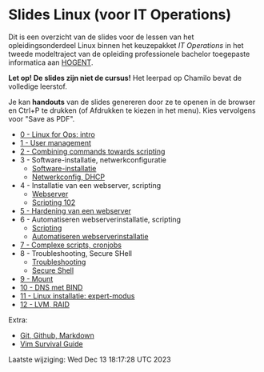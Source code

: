 # Slides Linux (voor IT Operations)

Dit is een overzicht van de slides voor de lessen van het opleidingsonderdeel Linux binnen het keuzepakket *IT Operations* in het tweede modeltraject van de opleiding professionele bachelor toegepaste informatica aan [HOGENT](https://www.hogent.be/).

**Let op! De slides zijn niet de cursus!** Het leerpad op Chamilo bevat de volledige leerstof.

Je kan **handouts** van de slides genereren door ze te openen in de browser en Ctrl+P te drukken (of Afdrukken te kiezen in het menu). Kies vervolgens voor "Save as PDF".

- [0 - Linux for Ops: intro](00-opslinux-intro.html)
- [1 - User management](01-user-mgmt.html)
- [2 - Combining commands towards scripting](02-towards-scripting.html)
- 3 - Software-installatie, netwerkconfiguratie
    - [Software-installatie](03-software-installatie.html)
    - [Netwerkconfig, DHCP](03-netwerkconfiguratie.html)
- 4 - Installatie van een webserver, scripting
    - [Webserver](04-installatie-webserver-el.html)
    - [Scripting 102](04-scripting.html)
- [5 - Hardening van een webserver](05-hardening.html)
- 6 - Automatiseren webserverinstallatie, scripting
    - [Scripting](06-scripting.html)
    - [Automatiseren webserverinstallatie](06-automatiseren.html)
- [7 - Complexe scripts, cronjobs](07-scripting-cronjobs.html)
- 8 - Troubleshooting, Secure SHell
    - [Troubleshooting](08-troubleshooting.html)
    - [Secure Shell](08-ssh.html)
- [9 - Mount](09-mount.html)
- [10 - DNS met BIND](10-bind.html)
- [11 - Linux installatie: expert-modus](11-expert-installatie.html)
- [12 - LVM, RAID](12-LVM-RAID.html)

Extra:

- [Git, Github, Markdown](99-git-survival-guide.html)
- [Vim Survival Guide](99-vim-survival-guide.html)

Laatste wijziging: Wed Dec 13 18:17:28 UTC 2023
